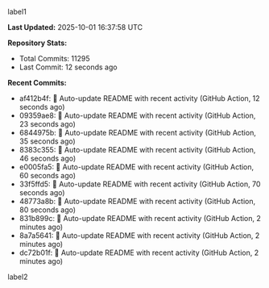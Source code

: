 
label1 
<!-- ACTIVITY_START -->
**Last Updated:** 2025-10-01 16:37:58 UTC

**Repository Stats:**
- Total Commits: 11295
- Last Commit: 12 seconds ago

**Recent Commits:**
- af412b4f: 🤖 Auto-update README with recent activity (GitHub Action, 12 seconds ago)
- 09359ae8: 🤖 Auto-update README with recent activity (GitHub Action, 23 seconds ago)
- 6844975b: 🤖 Auto-update README with recent activity (GitHub Action, 35 seconds ago)
- 8383c355: 🤖 Auto-update README with recent activity (GitHub Action, 46 seconds ago)
- e0005fa5: 🤖 Auto-update README with recent activity (GitHub Action, 60 seconds ago)
- 33f5ffd5: 🤖 Auto-update README with recent activity (GitHub Action, 70 seconds ago)
- 48773a8b: 🤖 Auto-update README with recent activity (GitHub Action, 80 seconds ago)
- 831b899c: 🤖 Auto-update README with recent activity (GitHub Action, 2 minutes ago)
- 8a7a5641: 🤖 Auto-update README with recent activity (GitHub Action, 2 minutes ago)
- dc72b01f: 🤖 Auto-update README with recent activity (GitHub Action, 2 minutes ago)
<!-- ACTIVITY_END -->

label2
